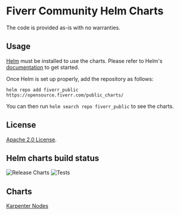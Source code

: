 # Fiverr Community Helm Charts

The code is provided as-is with no warranties.

## Usage

[Helm](https://helm.sh) must be installed to use the charts.
Please refer to Helm's [documentation](https://helm.sh/docs/) to get started.

Once Helm is set up properly, add the repository as follows:

```console
helm repo add fiverr_public https://opensource.fiverr.com/public_charts/
```

You can then run `helm search repo fiverr_public` to see the charts.

## License

<!-- Keep full URL links to repo files because this README syncs from master to gh-pages.  -->
[Apache 2.0 License](https://github.com/fiverr/public_charts/blob/master/LICENSE).

## Helm charts build status

![Release Charts](https://github.com/fiverr/public_charts/actions/workflows/release.yml/badge.svg?branch=master)
![Tests](https://github.com/fiverr/public_charts/actions/workflows/test.yml/badge.svg)

## Charts
[Karpenter Nodes](https://github.com/fiverr/public_charts/tree/master/charts/karpenter_nodes)
